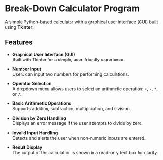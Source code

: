 # Break-Down Calculator Program

A simple Python-based calculator with a graphical user interface (GUI) built using **Tkinter**.

## Features

- **Graphical User Interface (GUI)**  
  Built with Tkinter for a simple, user-friendly experience.

- **Number Input**  
  Users can input two numbers for performing calculations.

- **Operator Selection**  
  A dropdown menu allows users to select an arithmetic operation: `+`, `-`, `*`, or `/`.

- **Basic Arithmetic Operations**  
  Supports addition, subtraction, multiplication, and division.

- **Division by Zero Handling**  
  Displays an error message if the user attempts to divide by zero.

- **Invalid Input Handling**  
  Detects and alerts the user when non-numeric inputs are entered.

- **Result Display**  
  The output of the calculation is shown in a read-only text box for clarity.
